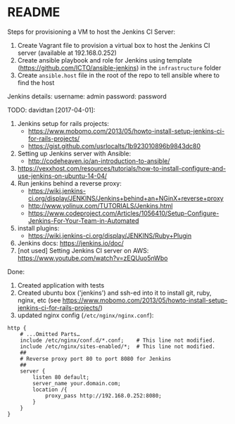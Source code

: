 # README

Steps for provisioning a VM to host the Jenkins CI Server:
1) Create Vagrant file to provision a virtual box to host the Jenkins CI server (available at 192.168.0.252)
2) Create ansible playbook and role for Jenkins using template (https://github.com/ICTO/ansible-jenkins) in the `infrastructure` folder
3) Create `ansible.host` file in the root of the repo to tell ansible where to find the host


Jenkins details:
username: admin
password: password


TODO: davidtan [2017-04-01]:
1) Jenkins setup for rails projects:
	- https://www.mobomo.com/2013/05/howto-install-setup-jenkins-ci-for-rails-projects/
	- https://gist.github.com/usrlocalts/1b923010896b9843dc80
2) Setting up Jenkins server with Ansible:
	- http://codeheaven.io/an-introduction-to-ansible/
3) https://vexxhost.com/resources/tutorials/how-to-install-configure-and-use-jenkins-on-ubuntu-14-04/
4) Run jenkins behind a reverse proxy:
	- https://wiki.jenkins-ci.org/display/JENKINS/Jenkins+behind+an+NGinX+reverse+proxy
	- http://www.yolinux.com/TUTORIALS/Jenkins.html
	- https://www.codeproject.com/Articles/1056410/Setup-Configure-Jenkins-For-Your-Team-in-Automated
5) install plugins:
	- https://wiki.jenkins-ci.org/display/JENKINS/Ruby+Plugin
6) Jenkins docs: https://jenkins.io/doc/
7) [not used] Setting Jenkins CI server on AWS: https://www.youtube.com/watch?v=zEQUuo5nWbo


Done:
1) Created application with tests
2) Created ubuntu box ('jenkins') and ssh-ed into it to install git, ruby, nginx, etc (see https://www.mobomo.com/2013/05/howto-install-setup-jenkins-ci-for-rails-projects/)
3) updated nginx config (`/etc/nginx/nginx.conf`):

```
http {          
	# ...Omitted Parts…          
	include /etc/nginx/conf.d/*.conf;    # This line not modified.         
	include /etc/nginx/sites-enabled/*;  # This line not modified.          
	##         
	# Reverse proxy port 80 to port 8080 for Jenkins         
	##         
	server {                 
		listen 80 default;                 
		server_name your.domain.com;                 
		location /{                         
			proxy_pass http://192.168.0.252:8080;                 
		}         
	}
}  

```
